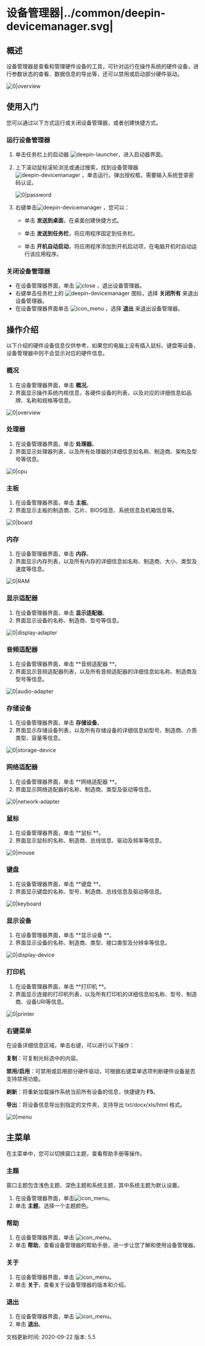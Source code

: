 # 设备管理器|../common/deepin-devicemanager.svg|

## 概述

设备管理器是查看和管理硬件设备的工具，可针对运行在操作系统的硬件设备，进行参数状态的查看、数据信息的导出等，还可以禁用或启动部分硬件驱动。

![0|overview](jpg/overview.png)

## 使用入门

您可以通过以下方式运行或关闭设备管理器，或者创建快捷方式。

### 运行设备管理器

1. 单击任务栏上的启动器 ![deepin-launcher](icon/deepin-launcher.svg)，进入启动器界面。

2. 上下滚动鼠标滚轮浏览或通过搜索，找到设备管理器 ![deepin-devicemanager](icon/deepin-devicemanager.svg) ，单击运行。弹出授权框，需要输入系统登录密码认证。

   ![0|password](jpg/password.png)

3. 右键单击![deepin-devicemanager](icon/deepin-devicemanager.svg) ，您可以：

   - 单击 **发送到桌面**，在桌面创建快捷方式。

   - 单击 **发送到任务栏**，将应用程序固定到任务栏。

   - 单击 **开机自动启动**，将应用程序添加到开机启动项，在电脑开机时自动运行该应用程序。


### 关闭设备管理器

- 在设备管理器界面，单击  ![close](icon/close.svg) ，退出设备管理器。
- 右键单击任务栏上的 ![deepin-devicemanager](icon/deepin-devicemanager.svg)  图标，选择 **关闭所有** 来退出设备管理器。
- 在设备管理器界面单击 ![icon_menu](icon/icon_menu.svg) ，选择 **退出** 来退出设备管理器。

## 操作介绍
以下介绍的硬件设备信息仅供参考，如果您的电脑上没有插入鼠标、键盘等设备，设备管理器中则不会显示对应的硬件信息。

### 概况

1. 在设备管理器界面，单击 **概况**。
2. 界面显示操作系统内核信息，各硬件设备的列表，以及对应的详细信息如品牌、名称和规格等信息。

![0|overview](jpg/overview.png)

### 处理器

1. 在设备管理器界面，单击 **处理器**。
2. 界面显示处理器列表，以及所有处理器的详细信息如名称、制造商、架构及型号等信息。

![0|cpu](jpg/cpu.png)

### 主板

1. 在设备管理器界面，单击 **主板**。
2. 界面显示主板的制造商、芯片、BIOS信息、系统信息及机箱信息等。

![0|board](jpg/board.png)

### 内存

1. 在设备管理器界面，单击 **内存**。
2. 界面显示内存列表，以及所有内存的详细信息如名称、制造商、大小、类型及速度等信息。

![0|RAM](jpg/RAM.png)

### 显示适配器

1. 在设备管理器界面，单击 **显示适配器**。
2. 界面显示设备的名称、制造商、型号等信息。

![0|display-adapter](jpg/display-adapter.png)

### 音频适配器

1. 在设备管理器界面，单击 **音频适配器 **。
2. 界面显示音频适配器列表，以及所有音频适配器的详细信息如名称、制造商及型号等信息。

![0|audio-adapter](jpg/audio-adapter.png)

### 存储设备

1. 在设备管理器界面，单击 **存储设备**。
2. 界面显示存储设备列表，以及所有存储设备的详细信息如型号、制造商、介质类型、容量等信息。

![0|storage-device](jpg/storage-device.png)

### 网络适配器

1. 在设备管理器界面，单击 **网络适配器 **。
2. 界面显示网络适配器的名称、制造商、类型及驱动等信息。

![0|network-adapter](jpg/network-adapter.png)

### 鼠标

1. 在设备管理器界面，单击 **鼠标 **。
2. 界面显示鼠标的名称、制造商、总线信息、驱动及频率等信息。

![0|mouse](jpg/mouse.png)

### 键盘

1. 在设备管理器界面，单击 **键盘 **。
2. 界面显示键盘的名称、型号、制造商、总线信息及驱动等信息。

![0|keyboard](jpg/keyboard.png)

### 显示设备

1. 在设备管理器界面，单击 **显示设备 **。
2. 界面显示设备的名称、制造商、类型、接口类型及分辨率等信息。

![0|display-device](jpg/display-device.png) 

### 打印机

1. 在设备管理器界面，单击 **打印机 **。
2. 界面显示连接的打印机列表，以及所有打印机的详细信息如名称、型号、制造商、设备URI等信息。

![0|printer](jpg/printer.png)



### 右键菜单

在设备详细信息区域，单击右键，可以进行以下操作：

**复制**：可复制光标选中的内容。

**禁用/启用**：可禁用或启用部分硬件驱动，可根据右键菜单选项判断硬件设备是否支持禁用功能。

**刷新**：将重新加载操作系统当前所有设备的信息，快捷键为 **F5**。

**导出**：将设备信息导出到指定的文件夹，支持导出 txt/docx/xls/html 格式。

![0|menu](jpg/menu.png)

## 主菜单

在主菜单中，您可以切换窗口主题，查看帮助手册等操作。

### 主题

窗口主题包含浅色主题、深色主题和系统主题，其中系统主题为默认设置。

1. 在设备管理器界面，单击![icon_menu](icon/icon_menu.svg)。
2. 单击 **主题**，选择一个主题颜色。


### 帮助

1. 在设备管理器界面，单击 ![icon_menu](icon/icon_menu.svg)。
2. 单击 **帮助**，查看设备管理器的帮助手册，进一步让您了解和使用设备管理器。


### 关于

1. 在设备管理器界面，单击 ![icon_menu](icon/icon_menu.svg)。
2. 单击 **关于**，查看关于设备管理器的版本和介绍。

### 退出

1. 在设备管理器界面，单击 ![icon_menu](icon/icon_menu.svg)。
2. 单击 **退出**。


<div class="version-info"><span>文档更新时间: 2020-09-22</span><span> 版本: 5.5</span></div>